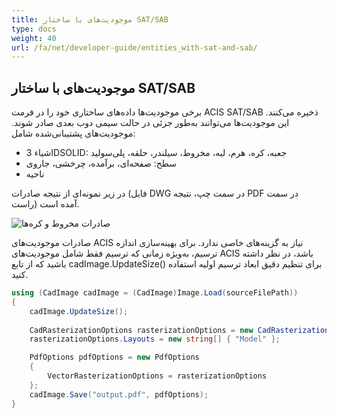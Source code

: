 ```yaml
---
title: موجودیت‌های با ساختار SAT/SAB
type: docs
weight: 40
url: /fa/net/developer-guide/entities_with-sat-and-sab/
---
```


## **موجودیت‌های با ساختار SAT/SAB**

برخی موجودیت‌ها داده‌های ساختاری خود را در فرمت ACIS SAT/SAB ذخیره می‌کنند. این موجودیت‌ها می‌توانند به‌طور جزئی در حالت سیمی دوب بعدی صادر شوند. موجودیت‌های پشتیبانی‌شده شامل:

* اشیاء 3DSOLID: جعبه، کره، هرم، لبه، مخروط، سیلندر، حلقه، پلی‌سولید
* سطح: صفحه‌ای، برآمده، چرخشی، جاروی
* ناحیه

در زیر نمونه‌ای از نتیجه صادرات (فایل DWG در سمت چپ، نتیجه PDF در سمت راست) آمده است.

![صادرات مخروط و کره‌ها](/_assets/guide/coneAndSpheres.png)

صادرات موجودیت‌های ACIS نیاز به گزینه‌های خاصی ندارد. برای بهینه‌سازی اندازه ترسیم، به‌ویژه زمانی که ترسیم فقط شامل موجودیت‌های ACIS باشد، در نظر داشته باشید که از تابع cadImage.UpdateSize() برای تنظیم دقیق ابعاد ترسیم اولیه استفاده کنید.

```csharp
using (CadImage cadImage = (CadImage)Image.Load(sourceFilePath))
{
	cadImage.UpdateSize();
	
	CadRasterizationOptions rasterizationOptions = new CadRasterizationOptions();
	rasterizationOptions.Layouts = new string[] { "Model" };

	PdfOptions pdfOptions = new PdfOptions
	{
		VectorRasterizationOptions = rasterizationOptions
	};
	cadImage.Save("output.pdf", pdfOptions);
}
```
